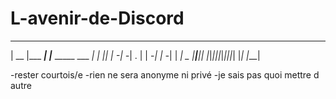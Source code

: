 # L-avenir-de-Discord


                                            
 _____         _                   _      _ 
| __  |___ ___| |___ _____ ___ ___| |_   |_|
|    -| -_| . | | -_|     | -_|   |  _|   _ 
|__|__|___|_  |_|___|_|_|_|___|_|_|_|    |_|
          |___|                             
		  
-rester courtois/e
-rien ne sera anonyme ni privé
-je sais pas quoi mettre d autre